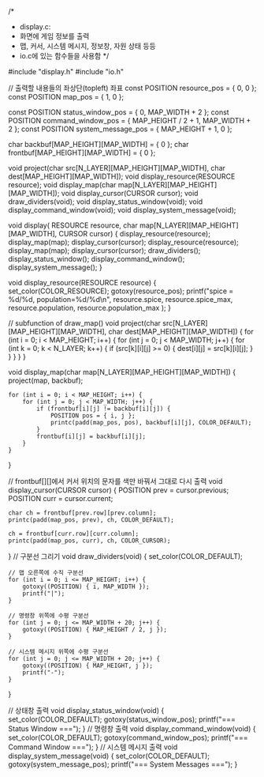 /*
*  display.c:
* 화면에 게임 정보를 출력
* 맵, 커서, 시스템 메시지, 정보창, 자원 상태 등등
* io.c에 있는 함수들을 사용함
*/

#include "display.h"
#include "io.h"

// 출력할 내용들의 좌상단(topleft) 좌표
const POSITION resource_pos = { 0, 0 };
const POSITION map_pos = { 1, 0 };

const POSITION status_window_pos = { 0, MAP_WIDTH + 2 };
const POSITION command_window_pos = { MAP_HEIGHT / 2 + 1, MAP_WIDTH + 2 };
const POSITION system_message_pos = { MAP_HEIGHT + 1, 0 };

char backbuf[MAP_HEIGHT][MAP_WIDTH] = { 0 };
char frontbuf[MAP_HEIGHT][MAP_WIDTH] = { 0 };

void project(char src[N_LAYER][MAP_HEIGHT][MAP_WIDTH], char dest[MAP_HEIGHT][MAP_WIDTH]);
void display_resource(RESOURCE resource);
void display_map(char map[N_LAYER][MAP_HEIGHT][MAP_WIDTH]);
void display_cursor(CURSOR cursor);
void draw_dividers(void);
void display_status_window(void);
void display_command_window(void);
void display_system_message(void);

void display(
	RESOURCE resource,
	char map[N_LAYER][MAP_HEIGHT][MAP_WIDTH],
	CURSOR cursor)
{
	display_resource(resource);
	display_map(map);
	display_cursor(cursor);
	display_resource(resource);
	display_map(map);
	display_cursor(cursor);
	draw_dividers();
	display_status_window();
	display_command_window();
	display_system_message();
}

void display_resource(RESOURCE resource) {
	set_color(COLOR_RESOURCE);
	gotoxy(resource_pos);
	printf("spice = %d/%d, population=%d/%d\n",
		resource.spice, resource.spice_max,
		resource.population, resource.population_max
	);
}

// subfunction of draw_map()
void project(char src[N_LAYER][MAP_HEIGHT][MAP_WIDTH], char dest[MAP_HEIGHT][MAP_WIDTH]) {
	for (int i = 0; i < MAP_HEIGHT; i++) {
		for (int j = 0; j < MAP_WIDTH; j++) {
			for (int k = 0; k < N_LAYER; k++) {
				if (src[k][i][j] >= 0) {
					dest[i][j] = src[k][i][j];
				}
			}
		}
	}
}

void display_map(char map[N_LAYER][MAP_HEIGHT][MAP_WIDTH]) {
	project(map, backbuf);

	for (int i = 0; i < MAP_HEIGHT; i++) {
		for (int j = 0; j < MAP_WIDTH; j++) {
			if (frontbuf[i][j] != backbuf[i][j]) {
				POSITION pos = { i, j };
				printc(padd(map_pos, pos), backbuf[i][j], COLOR_DEFAULT);
			}
			frontbuf[i][j] = backbuf[i][j];
		}
	}
}

// frontbuf[][]에서 커서 위치의 문자를 색만 바꿔서 그대로 다시 출력
void display_cursor(CURSOR cursor) {
	POSITION prev = cursor.previous;
	POSITION curr = cursor.current;

	char ch = frontbuf[prev.row][prev.column];
	printc(padd(map_pos, prev), ch, COLOR_DEFAULT);

	ch = frontbuf[curr.row][curr.column];
	printc(padd(map_pos, curr), ch, COLOR_CURSOR);
}
// 구분선 그리기
void draw_dividers(void) {
	set_color(COLOR_DEFAULT);

	// 맵 오른쪽에 수직 구분선
	for (int i = 0; i <= MAP_HEIGHT; i++) {
		gotoxy((POSITION) { i, MAP_WIDTH });
		printf("|");
	}

	// 명령창 위쪽에 수평 구분선
	for (int j = 0; j <= MAP_WIDTH + 20; j++) {
		gotoxy((POSITION) { MAP_HEIGHT / 2, j });
	}

	// 시스템 메시지 위쪽에 수평 구분선
	for (int j = 0; j <= MAP_WIDTH + 20; j++) {
		gotoxy((POSITION) { MAP_HEIGHT, j });
		printf("-");
	}
}

// 상태창 출력
void display_status_window(void) {
	set_color(COLOR_DEFAULT);
	gotoxy(status_window_pos);
	printf("=== Status Window ===");
}
// 명령창 출력
void display_command_window(void) {
	set_color(COLOR_DEFAULT);
	gotoxy(command_window_pos);
	printf("=== Command Window ===");
}
// 시스템 메시지 출력
void display_system_message(void) {
	set_color(COLOR_DEFAULT);
	gotoxy(system_message_pos);
	printf("=== System Messages ===");
}

